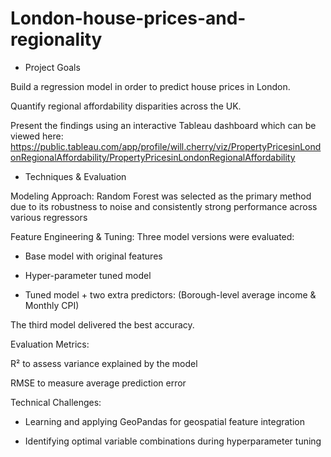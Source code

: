 # London-house-prices-and-regionality

- Project Goals

Build a regression model in order to predict house prices in London.

Quantify regional affordability disparities across the UK.

Present the findings using an interactive Tableau dashboard which can be viewed here: https://public.tableau.com/app/profile/will.cherry/viz/PropertyPricesinLondonRegionalAffordability/PropertyPricesinLondonRegionalAffordability

- Techniques & Evaluation

Modeling Approach: Random Forest was selected as the primary method due to its robustness to noise and consistently strong performance across various regressors 

Feature Engineering & Tuning: Three model versions were evaluated:

- Base model with original features

- Hyper-parameter tuned model

- Tuned model + two extra predictors: (Borough-level average income & Monthly CPI)

The third model delivered the best accuracy.

Evaluation Metrics:

R² to assess variance explained by the model

RMSE to measure average prediction error

Technical Challenges:

- Learning and applying GeoPandas for geospatial feature integration

- Identifying optimal variable combinations during hyperparameter tuning
